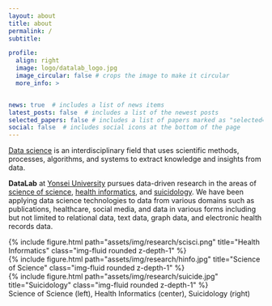 ```yaml
---
layout: about
title: about
permalink: /
subtitle: 

profile:
  align: right
  image: logo/datalab_logo.jpg
  image_circular: false # crops the image to make it circular
  more_info: >


news: true  # includes a list of news items
latest_posts: false  # includes a list of the newest posts
selected_papers: false # includes a list of papers marked as "selected={true}"
social: false  # includes social icons at the bottom of the page
---
```


[Data science](https://en.wikipedia.org/wiki/Data_science) is an interdisciplinary field that uses scientific methods, processes, algorithms, and systems to extract knowledge and insights from data. 

**DataLab** at [Yonsei University](https://www.yonsei.ac.kr/) pursues data-driven research in the areas of [science of science](https://en.wikipedia.org/wiki/Metascience), [health informatics](https://en.wikipedia.org/wiki/Health_informatics), and [suicidology](https://en.wikipedia.org/wiki/Suicidology). We have been applying data science technologies to data from various domains such as publications, healthcare, social media, and data in various forms including but not limited to relational data, text data, graph data, and electronic health records data.


<div class="row">
    <div class="col-sm mt-3 mt-md-0">
        {% include figure.html path="assets/img/research/scisci.png" title="Health Informatics" class="img-fluid rounded z-depth-1" %}
    </div>
    <div class="col-sm mt-3 mt-md-0">
        {% include figure.html path="assets/img/research/hinfo.jpg" title="Science of Science" class="img-fluid rounded z-depth-1" %}
    </div>
    <div class="col-sm mt-3 mt-md-0">
        {% include figure.html path="assets/img/research/suicide.jpg" title="Suicidology" class="img-fluid rounded z-depth-1" %}
    </div>
</div>
<div class="caption">
    Science of Science (left), Health Informatics (center), Suicidology (right)
</div>